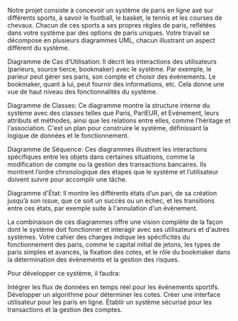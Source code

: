 
Notre projet consiste à concevoir un système de paris en ligne axé sur différents sports, à savoir le
football, le basket, le tennis et les courses de chevaux. Chacun de ces sports a ses propres règles 
de paris, reflétées dans votre système par des options de paris uniques. Votre travail se décompose 
en plusieurs diagrammes UML, chacun illustrant un aspect différent du système.

Diagramme de Cas d’Utilisation:
Il décrit les interactions des utilisateurs (parieurs, source tierce, bookmaker) avec le système. 
Par exemple, le parieur peut gérer ses paris, son compte et choisir des événements. Le bookmaker, 
quant à lui, peut fournir des informations, etc. Cela donne une vue de haut niveau des 
fonctionnalités du système.

Diagramme de Classes:
Ce diagramme montre la structure interne du système avec des classes telles que Paris, PariEUR, et 
Evénement, leurs attributs et méthodes, ainsi que les relations entre elles, comme l'héritage et 
l'association. C'est un plan pour construire le système, définissant la logique de données et le 
fonctionnement.

Diagramme de Séquence:
Ces diagrammes illustrent les interactions spécifiques entre les objets dans certaines situations, 
comme la modification de compte ou la gestion des transactions bancaires. Ils montrent l’ordre 
chronologique des étapes que le système et l’utilisateur doivent suivre pour accomplir une tâche.

Diagramme d'État:
Il montre les différents états d’un pari, de sa création jusqu’à son issue, que ce soit un succès ou
un échec, et les transitions entre ces états, par exemple suite à l'annulation d'un événement.

La combinaison de ces diagrammes offre une vision complète de la façon dont le système doit 
fonctionner et interagir avec ses utilisateurs et d'autres systèmes. Votre cahier des charges indique
les spécificités du fonctionnement des paris, comme le capital initial de jetons, les types de paris 
simples et avancés, la fixation des cotes, et le rôle du bookmaker dans la détermination des 
événements et la gestion des risques.

Pour développer ce système, il faudra:

Intégrer les flux de données en temps réel pour les événements sportifs.
Développer un algorithme pour déterminer les cotes.
Créer une interface utilisateur pour les paris en ligne.
Établir un système sécurisé pour les transactions et la gestion des comptes.